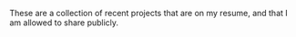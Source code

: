 These are a collection of recent projects that are on my resume, and that I am allowed to share publicly. 